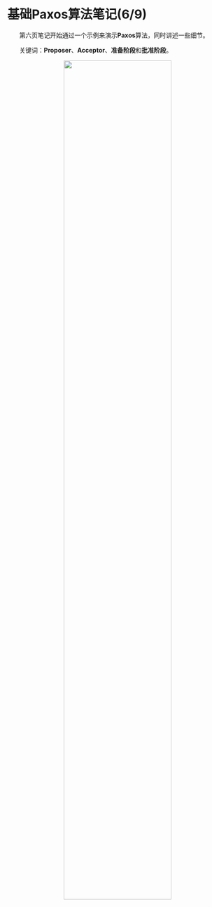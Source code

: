 # 基础Paxos算法笔记(6/9)

&nbsp;&nbsp;&nbsp;&nbsp;&nbsp;&nbsp;&nbsp;第六页笔记开始通过一个示例来演示**Paxos**算法，同时讲述一些细节。

&nbsp;&nbsp;&nbsp;&nbsp;&nbsp;&nbsp;&nbsp;关键词：**Proposer**、**Acceptor**、**准备阶段**和**批准阶段**。

<center>
<img src="https://weipeng2k.github.io/hot-wind/resources/basic-paxos-9-pages-notes/paxos-note-6.jpg" width="70%">
</center>
